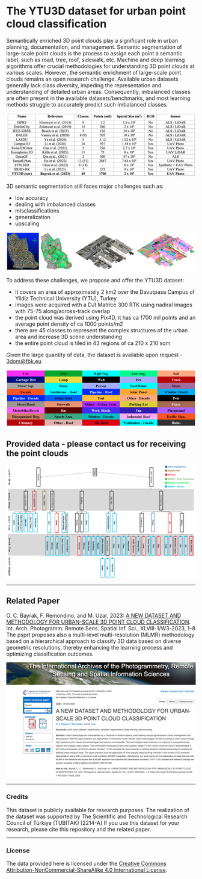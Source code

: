 # The YTU3D dataset for urban point cloud classification

Semantically enriched 3D point clouds play a significant role in urban planning, documentation, and management.
Semantic segmentation of large-scale point clouds is the process to assign each point a semantic label, such as road, tree, roof, sidewalk, etc. Machine and deep learning algorithms offer crucial methodologies for understanding 3D point clouds at various scales. However, the semantic enrichment of large-scale point clouds remains an open research challenge. Available urban datasets generally lack class diversity, impeding the representation and understanding of detailed urban areas. Consequently, imbalanced classes are often present in the available datasets/benchmarks, and most learning methods struggle to accurately predict such imbalanced classes.

<p align="center"><img src="https://github.com/3DOM-FBK/YTU3D/blob/master/images/datasets.png"></p>

3D semantic segmentation still faces major challenges such as:
- low accuracy
- dealing with imbalanced classes
- misclassifications
- generalization
- upscaling

<p align="center"><img src="https://github.com/3DOM-FBK/YTU3D/blob/master/images/YTU3D.png"></p>

To address these challenges, we propose and offer the YTU3D dataset:
- it covers an area of approximately 2 km2 over the Davutpasa Campus of Yildiz Technical University (YTU), Turkey
- images were acquired with a DJI Matrice 300 RTK using nadiral images with 75-75 along/across-track overlap
- the point cloud was derived using Pix4D, it has ca 1700 mil points and an average point density of ca 1000 points/m2
- there are 45 classes to represent the complex structures of the urban area and increase 3D scene understanding
- the entire point cloud is tiled in 43 regions of ca 210 x 210 sqm 

Given the large quantity of data, the dataset is available upon request - 3dom@fbk.eu

<p align="center"><img src="https://github.com/3DOM-FBK/YTU3D/blob/master/images/classes.png"></p>

## Provided data - please contact us for receiving the point clouds

<p align="center"><img src="https://github.com/3DOM-FBK/YTU3D/blob/master/images/MLMR.png"></p>

_________________________________________________________________________
## Related Paper
O. C. Bayrak, F. Remondino, and M. Uzar, 2023: <a href="https://isprs-archives.copernicus.org/articles/XLVIII-1-W3-2023/1/2023/" target=page>A NEW DATASET AND METHODOLOGY FOR URBAN-SCALE 3D POINT CLOUD CLASSIFICATION</a>. Int. Arch. Photogramm. Remote Sens. Spatial Inf. Sci., XLVIII-1/W3-2023, 1–8
The psprt proposes also a multi-level multi-resolution (MLMR) methodology based on a hierarchical approach to classify 3D data based on diverse geometric resolutions, thereby enhancing the learning process and optimizing classification outcomes.

<p align="center"><img src="https://github.com/3DOM-FBK/YTU3D/blob/master/images/paper.png"></p>

_________________________________________________________________________
### Credits
This dataset is publicly available for research purposes. The realization of the dataset was supported by The Scientific and Technological Research Council of Türkiye (TUBITAK) [2214-A]
If you use this dataset for your research, please cite this repository and the related paper.

_________________________________________________________________________
### License
The data provided here is licensed under the [Creative Commons Attribution-NonCommercial-ShareAlike 4.0 International License](https://creativecommons.org/licenses/by-nc-sa/4.0/).

